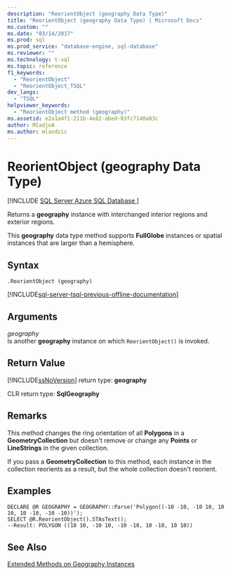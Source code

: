 ```yaml
---
description: "ReorientObject (geography Data Type)"
title: "ReorientObject (geography Data Type) | Microsoft Docs"
ms.custom: ""
ms.date: "03/14/2017"
ms.prod: sql
ms.prod_service: "database-engine, sql-database"
ms.reviewer: ""
ms.technology: t-sql
ms.topic: reference
f1_keywords: 
  - "ReorientObject"
  - "ReorientObject_TSQL"
dev_langs: 
  - "TSQL"
helpviewer_keywords: 
  - "ReorientObject method (geography)"
ms.assetid: e2a1a4f1-211b-4e82-abed-03fc7140a83c
author: MladjoA
ms.author: mlandzic 
---
```

# ReorientObject (geography Data Type)
[!INCLUDE [SQL Server Azure SQL Database ](../../includes/applies-to-version/sql-asdb.md)]

Returns a **geography** instance with interchanged interior regions and exterior regions.  
  
This **geography** data type method supports **FullGlobe** instances or spatial instances that are larger than a hemisphere.  
  
## Syntax  
  
```syntaxsql
.ReorientObject (geography)  
```  
  
[!INCLUDE[sql-server-tsql-previous-offline-documentation](../../includes/sql-server-tsql-previous-offline-documentation.md)]

## Arguments
_geography_  
Is another **geography** instance on which `ReorientObject()` is invoked.  
  
## Return Value  
[!INCLUDE[ssNoVersion](../../includes/ssnoversion-md.md)] return type: **geography**  
  
CLR return type: **SqlGeography**  
  
## Remarks  
This method changes the ring orientation of all **Polygons** in a **GeometryCollection** but doesn't remove or change any **Points** or **LineStrings** in the given collection.  
  
If you pass a **GeometryCollection** to this method, each instance in the collection reorients as a result, but the whole collection doesn't reorient.  
  
## Examples  
  
```  
DECLARE @R GEOGRAPHY = GEOGRAPHY::Parse('Polygon((-10 -10, -10 10, 10 10, 10 -10, -10 -10))');  
SELECT @R.ReorientObject().STAsText();  
--Result: POLYGON ((10 10, -10 10, -10 -10, 10 -10, 10 10))  
```  
  
## See Also  
[Extended Methods on Geography Instances](../../t-sql/spatial-geography/extended-methods-on-geography-instances.md)  
  

